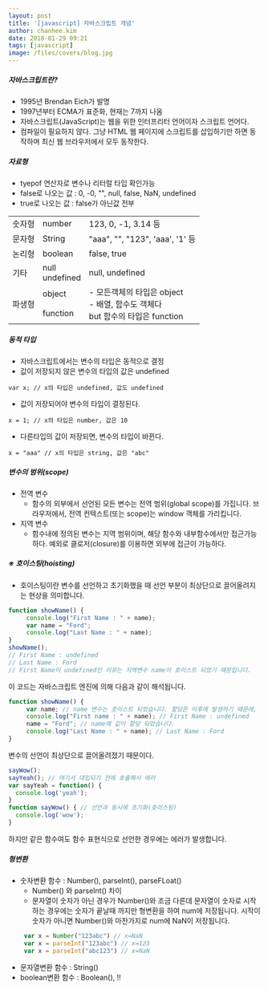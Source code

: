 ```yaml
---
layout: post
title: '[javascript] 자바스크립트 개념'
author: chanhee.kim
date: 2018-01-29 09:21
tags: [javascript]
image: /files/covers/blog.jpg
---
```


##### 자바스크립트란?
- 1995년 Brendan Eich가 발명
- 1997년부터 ECMA가 표준화, 현재는 7까지 나옴
- 자바스크립트(JavaScript)는 웹을 위한 인터프리터 언어이자 스크립트 언어다.
- 컴파일이 필요하지 않다. 그냥 HTML 웹 페이지에 스크립트를 삽입하기만 하면 동작하며 최신 웹 브라우저에서 모두 동작한다.

##### 자료형
- tyepof 연산자로 변수나 리터럴 타입 확인가능
- false로 나오는 값 : 0, -0, "", null, false, NaN, undefined
- true로 나오는 값 : false가 아닌값 전부

<table>
  <tr>
    <td>숫자형</td>
    <td>number</td>
    <td>123, 0, -1, 3.14 등</td>
  </tr>
  <tr>
    <td>문자형</td>
    <td>String</td>
    <td>"aaa", "", "123", 'aaa', '1' 등</td>
  </tr>
  <tr>
    <td>논리형</td>
    <td>boolean</td>
    <td>false, true</td>
  </tr>
  <tr>
    <td>기타</td>
    <td>null<br>undefined</td>
    <td>null, undefined</td>
  </tr>
  <tr>
    <td rowspan="2">파생형</td>
    <td>object</td>
    <td rowspan="2">- 모든객체의 타입은 object <br>- 배열, 함수도 객체다<br> but 함수의 타입은 function</td>
  </tr>
  <tr>
    <td>function</td>
  </tr>
</table>

##### 동적 타입

- 자바스크립트에서는 변수의 타입은 동적으로 결정
- 값이 저장되지 않은 변수의 타입의 값은 undefined

```
var x; // x의 타입은 undefined, 값도 undefined
```

- 값이 저장되어야 변수의 타입이 결정된다.

```
x = 1; // x의 타입은 number, 값은 10
```

- 다른타입의 값이 저장되면, 변수의 타입이 바뀐다.

```
x = "aaa" // x의 타입은 string, 값은 "abc"
```

##### 변수의 범위(scope)
- 전역 변수
  - 함수의 외부에서 선언된 모든 변수는 전역 범위(global scope)를 가집니다. 브라우저에서, 전역 컨텍스트(또는 scope)는 window 객체를 가리킵니다.
- 지역 변수
  - 함수내에 정의된 변수는 지역 범위이며, 해당 함수와 내부함수에서만 접근가능하다. 예외로 클로저(closure)를 이용하면 외부에 접근이 가능하다.

##### ※ 호이스팅(hoisting)
- 호이스팅이란 변수를 선언하고 초기화했을 때 선언 부분이 최상단으로 끌어올려지는 현상을 의미합니다.

``` javascript
function showName() {
     console.log("First Name : " + name);
     var name = "Ford";
     console.log("Last Name : " + name);
}
showName();
// First Name : undefined
// Last Name : Ford
// First Name이 undefined인 이유는 지역변수 name이 호이스트 되었기 때문입니다.
```
이 코드는 자바스크립트 엔진에 의해 다음과 같이 해석됩니다.

``` javascript
function showName() {
     var name; // name 변수는 호이스트 되었습니다. 할당은 이후에 발생하기 때문에, 이 시점에 name의 값은 undefined 입니다.
     console.log("First name : " + name); // First Name : undefined
     name = "Ford"; // name에 값이 할당 되었습니다.
     console.log("Last Name : " + name); // Last Name : Ford
}
```
변수의 선언이 최상단으로 끌어올려졌기 때문이다.

``` javascript
sayWow();
sayYeah(); // 여기서 대입되기 전에 호출해서 에러
var sayYeah = function() {
  console.log('yeah');
}
function sayWow() { // 선언과 동시에 초기화(호이스팅)
  console.log('wow');
}
```
하지만 같은 함수여도 함수 표현식으로 선언한 경우에는 에러가 발생합니다.

##### 형변환
- 숫자변환 함수 : Number(), parseInt(), parseFLoat()
  - Number() 와 parseInt() 차이
  - 문자열이 숫자가 아닌 경우가 Number()와 조금 다른데 문자열이 숫자로 시작하는 경우에는 숫자가 끝날때 까지만 형변환을 하여 num에 저장됩니다. 시작이 숫자가 아니면 Number()와 마찬가지로 num에 NaN이 저장됩니다.
  ``` javascript
   var x = Number("123abc") // x=NaN
   var x = parseInt("123abc") // x=123
   var x = parseInt("abc123") // x=NaN
  ```
- 문자열변환 함수 : String()
- boolean변환 함수 : Boolean(), !!
